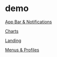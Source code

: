 # demo

[App Bar & Notifications](./app-bar-user-notifications.gif)

[Charts](./charts.gif)

[Landing](./landing.gif)

[Menus & Profiles](./menu-user-profile.gif)
